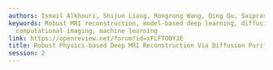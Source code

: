 ```yaml
---
authors: Ismail Alkhouri, Shijun Liang, Rongrong Wang, Qing Qu, Saiprasad Ravishankar
keywords: Robust MRI reconstruction, model-based deep learning, diffusion purification,
  computational imaging, machine learning
link: https://openreview.net/forum?id=xFLFTO0YJE
title: Robust Physics-based Deep MRI Reconstruction Via Diffusion Purification
session: 2
---
```

